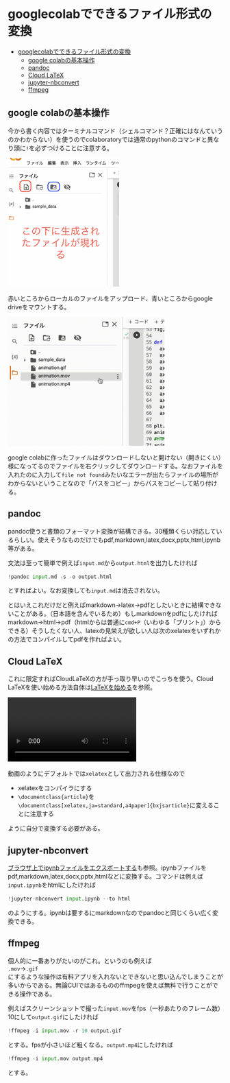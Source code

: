 <script src="main.js"></script>

<script type="text/javascript" id="MathJax-script" async=""
	src="https://cdn.jsdelivr.net/npm/mathjax@3/es5/tex-mml-chtml.js">
</script>
<script>
	MathJax = {
		loader: { load: ['[tex]/physics', '[tex]/newcommand', '[tex]/mathtools'] },
				tex: {
					inlineMath: [['$', '$'], ['\\(', '\\)']],
					packages: { '[+]': ['physics', 'newcommand', 'mathtools'] },
				},
				chtml: {
					matchFontHeight: false
				}
			};
</script>

<style>
img{
max-height:300px
}
video{
max-height:300px
}
</style>


# googlecolabでできるファイル形式の変換

- [googlecolabでできるファイル形式の変換](#googlecolabでできるファイル形式の変換)
	- [google colabの基本操作](#google-colabの基本操作)
	- [pandoc](#pandoc)
	- [Cloud LaTeX](#cloud-latex)
	- [jupyter-nbconvert](#jupyter-nbconvert)
	- [ffmpeg](#ffmpeg)

## google colabの基本操作

今から書く内容ではターミナルコマンド（シェルコマンド？正確にはなんていうのかわからない）を使うのでcolaboratoryでは通常のpythonのコマンドと異なり頭に`!`を必ずつけることに注意する。

![](Conversion_sfiles/SS_14.png)

赤いところからローカルのファイルをアップロード、青いところからgoogle driveをマウントする。

![](Conversion_sfiles/SS_8_mov.gif)

google colabに作ったファイルはダウンロードしないと開けない（開きにくい）様になってるのでファイルを右クリックしてダウンロードする。なおファイルを入れたのに入力して`file not found`みたいなエラーが出たらファイルの場所がわからないということなので「パスをコピー」からパスをコピーして貼り付ける。

## pandoc

pandoc使うと書類のフォーマット変換が結構できる。30種類くらい対応しているらしい。使えそうなものだけでもpdf,markdown,latex,docx,pptx,html,ipynb等がある。

文法は至って簡単で例えば`input.md`から`output.html`を出力したければ
```python
!pandoc input.md -s -o output.html
```
とすればよい。なお変換しても`input.md`は消去されない。

とはいえこれだけだと例えばmarkdown->latex->pdfとしたいときに結構できないことがある。（日本語を含んでいるため）もしmarkdownをpdfにしたければmarkdown->html->pdf（htmlからは普通に`cmd+P`（いわゆる「プリント」）からできる）そうしたくない人、latexの見栄えが欲しい人は次のxelatexをいずれかの方法でコンパイルしてpdfを作ればよい。

## Cloud LaTeX 

これに限定すればCloudLaTeXの方が手っ取り早いのでこっちを使う。Cloud LaTeXを使い始める方法自体は[LaTeXを始める](https://yumannimac.github.io/LaTeX_intro/)を参照。

<video controls controles poster="">
<source src="./Conversion_sfiles/SS_6.mov">
</source>
</video>

動画のようにデフォルトでは`xelatex`として出力される仕様なので
- xelatexをコンパイラにする
- `\documentclass{article}`を`\documentclass[xelatex,ja=standard,a4paper]{bxjsarticle}`に変えることに注意する

ように自分で変換する必要がある。



## jupyter-nbconvert 
[ブラウザ上でipynbファイルをエクスポートする](https://yumannimac.github.io/nbconvert_bibouroku/)も参照。ipynbファイルをpdf,markdown,latex,docx,pptx,htmlなどに変換する。コマンドは例えば`input.ipynb`をhtmlにしたければ
```python
!jupyter-nbconvert input.ipynb --to html
```
のようにする。ipynbは要するにmarkdownなのでpandocと同じくらい広く変換できる。

## ffmpeg 

個人的に一番ありがたいのがこれ。というのも例えば  
`.mov`->`.gif`  
にするような操作は有料アプリを入れないとできないと思い込んでしまうことが多いからである。無論CUIではあるもののffmpegを使えば無料で行うことができる操作である。

例えばスクリーンショットで撮った`input.mov`をfps（一秒あたりのフレーム数）10にして`output.gif`にしたければ
```python
!ffmpeg -i input.mov -r 10 output.gif
```
とする。fpsが小さいほど粗くなる。`output.mp4`にしたければ
```python
!ffmpeg -i input.mov output.mp4
```
とする。






















<script src="https://blz-soft.github.io/md_style/release/v1.2/md_style.js" ></script>

